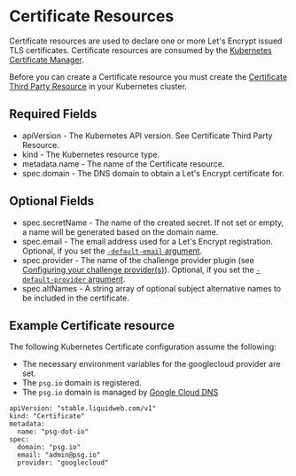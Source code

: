 # Certificate Resources

Certificate resources are used to declare one or more Let's Encrypt issued TLS certificates. 
Certificate resources are consumed by the [Kubernetes Certificate Manager](https://github.com/PalmStoneGames/kube-cert-manager).

Before you can create a Certificate resource you must create the [Certificate Third Party Resource](certificate-third-party-resource.md) in your Kubernetes cluster.

## Required Fields

- apiVersion - The Kubernetes API version. See Certificate Third Party Resource.
- kind - The Kubernetes resource type.
- metadata.name - The name of the Certificate resource.
- spec.domain - The DNS domain to obtain a Let's Encrypt certificate for.

## Optional Fields

- spec.secretName - The name of the created secret. If not set or empty, a name will be generated based on the domain name.
- spec.email - The email address used for a Let's Encrypt registration. Optional, if you set the [`-default-email` argument](deployment-arguments.yaml).
- spec.provider - The name of the challenge provider plugin (see [Configuring your challenge provider(s)](providers.md)). Optional, if you set the [`-default-provider` argument](deployment-arguments.yaml).
- spec.altNames - A string array of optional subject alternative names to be included in the certificate.

## Example Certificate resource

The following Kubernetes Certificate configuration assume the following:

- The necessary environment variables for the googlecloud provider are set.
- The `psg.io` domain is registered.
- The `psg.io` domain is managed by [Google Cloud DNS](https://cloud.google.com/dns)

```
apiVersion: "stable.liquidweb.com/v1"
kind: "Certificate"
metadata:
  name: "psg-dot-io"
spec:
  domain: "psg.io"
  email: "admin@psg.io"
  provider: "googlecloud"
```
